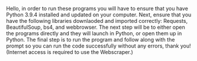 Hello, in order to run these programs you will have to ensure that you have  Python 3.9.4 installed and updated on your computer. Next, ensure that you have the following libraries downlaoded and imported correctly: Requests, BeautifulSoup, bs4, and webbrowser. The next step will be to either open the programs directly and they will launch in Python, or open them up in Python. The final step is to run the program and follow along with the prompt so you can run the code successfully without any errors, thank you!
(Internet access is required to use the Webscraper.)
